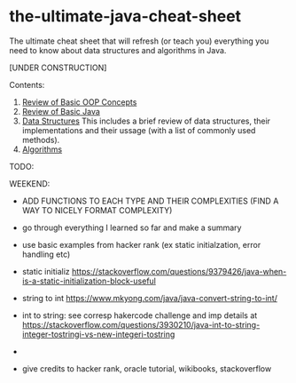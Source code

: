 # the-ultimate-java-cheat-sheet
The ultimate cheat sheet that will refresh (or teach you) everything you need to know about data structures and algorithms in Java.

[UNDER CONSTRUCTION]

Contents:

1. [Review of Basic OOP Concepts](ReviewOfBasicOOPConcepts.mdown) 
2. [Review of Basic Java](ReviewOfBasicJava.mdown)
3. [Data Structures](DataStructures.mdown) This includes a brief review of data structures, their implementations and their ussage (with a list of commonly used methods).
4. [Algorithms](Algorithms.mdown)


TODO:

WEEKEND:
* ADD FUNCTIONS TO EACH TYPE AND THEIR COMPLEXITIES (FIND A WAY TO NICELY FORMAT COMPLEXITY)
* go through everything I learned so far and make a summary

* use basic examples from hacker rank (ex static initialzation, error handling etc)
* static initializ https://stackoverflow.com/questions/9379426/java-when-is-a-static-initialization-block-useful
* string to int https://www.mkyong.com/java/java-convert-string-to-int/
* int to string: see corresp hakercode challenge and imp details at https://stackoverflow.com/questions/3930210/java-int-to-string-integer-tostringi-vs-new-integeri-tostring
* 

* give credits to hacker rank, oracle tutorial, wikibooks, stackoverflow
